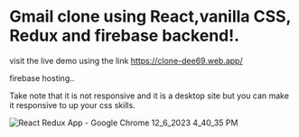 # Gmail clone using React,vanilla CSS, Redux and firebase backend!.

visit the live demo using the link https://clone-dee69.web.app/

firebase hosting..

Take note that it is not responsive and it is a desktop site but you can make it responsive to up your css skills.

![React Redux App - Google Chrome 12_6_2023 4_40_35 PM](https://github.com/philipbwalya/Gmail-clone/assets/128143570/6a49df03-8553-4a22-b545-753a9fe2f17d)


